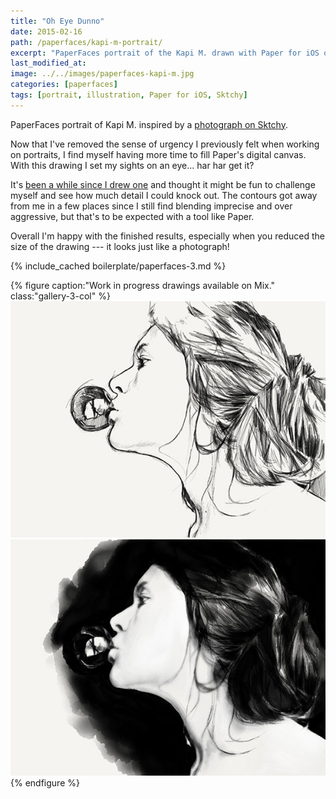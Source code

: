 ```yaml
---
title: "Oh Eye Dunno"
date: 2015-02-16
path: /paperfaces/kapi-m-portrait/
excerpt: "PaperFaces portrait of the Kapi M. drawn with Paper for iOS on an iPad."
last_modified_at: 
image: ../../images/paperfaces-kapi-m.jpg
categories: [paperfaces]
tags: [portrait, illustration, Paper for iOS, Sktchy]
---
```


PaperFaces portrait of Kapi M. inspired by a [photograph on Sktchy](https://sktchy.com/udfGaD).

Now that I've removed the sense of urgency I previously felt when working on portraits, I find myself having more time to fill Paper's digital canvas. With this drawing I set my sights on an eye... har har get it?

It's [been a while since I drew one](/tag/eye/) and thought it might be fun to challenge myself and see how much detail I could knock out. The contours got away from me in a few places since I still find blending imprecise and over aggressive, but that's to be expected with a tool like Paper.

Overall I'm happy with the finished results, especially when you reduced the size of the drawing --- it looks just like a photograph!

{% include_cached boilerplate/paperfaces-3.md %}

{% figure caption:"Work in progress drawings available on Mix." class:"gallery-3-col" %}
  <a href="https://mix.fiftythree.com/11098-Michael-Rose/2075207"><img src="../../images/paperfaces-kalani-o-process-1-600.jpg" alt="Work in process screenshot"></a>
  <a href="https://mix.fiftythree.com/11098-Michael-Rose/2086067"><img src="../../images/paperfaces-kalani-o-process-2-600.jpg" alt="Work in process screenshot"></a>
  {% endfigure %}
